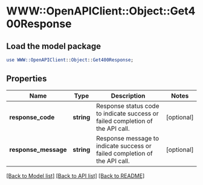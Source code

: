 # WWW::OpenAPIClient::Object::Get400Response

## Load the model package
```perl
use WWW::OpenAPIClient::Object::Get400Response;
```

## Properties
Name | Type | Description | Notes
------------ | ------------- | ------------- | -------------
**response_code** | **string** | Response status code to indicate success or failed completion of the API call. | [optional] 
**response_message** | **string** | Response message to indicate success or failed completion of the API call. | [optional] 

[[Back to Model list]](../README.md#documentation-for-models) [[Back to API list]](../README.md#documentation-for-api-endpoints) [[Back to README]](../README.md)



